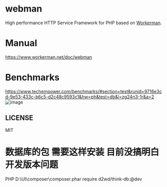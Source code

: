 # webman

High performance HTTP Service Framework for PHP based on [Workerman](https://github.com/walkor/workerman).

# Manual

https://www.workerman.net/doc/webman

# Benchmarks

https://www.techempower.com/benchmarks/#section=test&runid=9716e3cd-9e53-433c-b6c5-d2c48c9593c1&hw=ph&test=db&l=zg24n3-1r&a=2
![image](https://user-images.githubusercontent.com/6073368/96447814-120fc980-1245-11eb-938d-6ea408716c72.png)

## LICENSE

MIT


# 数据库的包 需要这样安装 目前没搞明白开发版本问题
PHP D:\UI\composer\composer.phar  require d2wd/think-db:@dev
